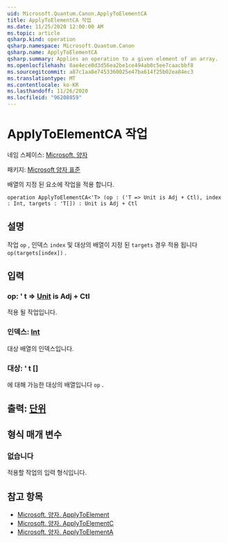 ```yaml
---
uid: Microsoft.Quantum.Canon.ApplyToElementCA
title: ApplyToElementCA 작업
ms.date: 11/25/2020 12:00:00 AM
ms.topic: article
qsharp.kind: operation
qsharp.namespace: Microsoft.Quantum.Canon
qsharp.name: ApplyToElementCA
qsharp.summary: Applies an operation to a given element of an array.
ms.openlocfilehash: 8ae4ece0d3d56ea2be1ce494ab0c5ee7caacbbf8
ms.sourcegitcommit: a87c1aa8e7453360025e47ba614f25b02ea84ec3
ms.translationtype: MT
ms.contentlocale: ko-KR
ms.lasthandoff: 11/26/2020
ms.locfileid: "96208859"
---
```

# <a name="applytoelementca-operation"></a>ApplyToElementCA 작업

네임 스페이스: [Microsoft. 양자](xref:Microsoft.Quantum.Canon)

패키지: [Microsoft 양자 표준](https://nuget.org/packages/Microsoft.Quantum.Standard)


배열의 지정 된 요소에 작업을 적용 합니다.

```qsharp
operation ApplyToElementCA<'T> (op : ('T => Unit is Adj + Ctl), index : Int, targets : 'T[]) : Unit is Adj + Ctl
```


## <a name="description"></a>설명

작업 `op` , 인덱스 `index` 및 대상의 배열이 지정 된 `targets` 경우 적용 됩니다 `op(targets[index])` .

## <a name="input"></a>입력

### <a name="op--t--unit--is-adj--ctl"></a>op: ' t => [Unit](xref:microsoft.quantum.lang-ref.unit)  is Adj + Ctl

적용 될 작업입니다.


### <a name="index--int"></a>인덱스: [Int](xref:microsoft.quantum.lang-ref.int)

대상 배열의 인덱스입니다.


### <a name="targets--t"></a>대상: ' t []

에 대해 가능한 대상의 배열입니다 `op` .



## <a name="output--unit"></a>출력: [단위](xref:microsoft.quantum.lang-ref.unit)



## <a name="type-parameters"></a>형식 매개 변수

### <a name="t"></a>없습니다

적용할 작업의 입력 형식입니다.

## <a name="see-also"></a>참고 항목

- [Microsoft. 양자. ApplyToElement](xref:Microsoft.Quantum.Canon.ApplyToElement)
- [Microsoft. 양자. ApplyToElementC](xref:Microsoft.Quantum.Canon.ApplyToElementC)
- [Microsoft. 양자. ApplyToElementA](xref:Microsoft.Quantum.Canon.ApplyToElementA)